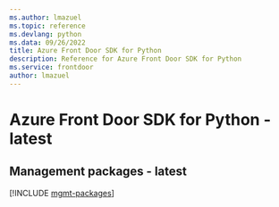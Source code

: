 ```yaml
---
ms.author: lmazuel
ms.topic: reference
ms.devlang: python
ms.data: 09/26/2022
title: Azure Front Door SDK for Python
description: Reference for Azure Front Door SDK for Python
ms.service: frontdoor
author: lmazuel
---
```

# Azure Front Door SDK for Python - latest

## Management packages - latest
[!INCLUDE [mgmt-packages](front-door-mgmt-index.md)]